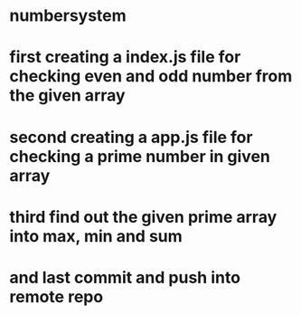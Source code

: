 # numbersystem
# first creating a index.js file for checking even  and odd number from the given array
# second creating a app.js file for checking a prime number in given array
# third find out the given prime array into max, min and sum 
# and last commit and push into remote repo
